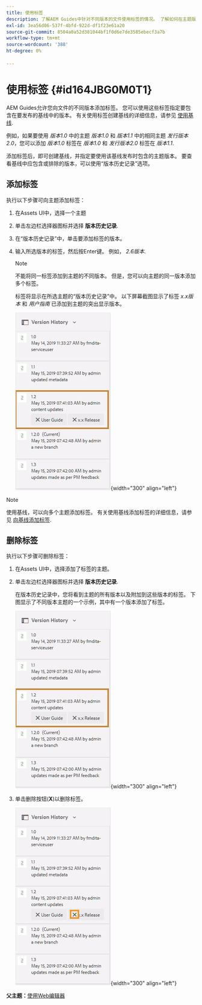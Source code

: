 ```yaml
---
title: 使用标签
description: 了解AEM Guides中针对不同版本的文件使用标签的情况。 了解如何在主题版本中添加或删除标签。
exl-id: 3ea56d06-537f-4bfd-922d-df1f23e61a20
source-git-commit: 8504a0a52d381044bf1f0d6e7de3585ebecf3a7b
workflow-type: tm+mt
source-wordcount: '388'
ht-degree: 0%

---
```


# 使用标签 {#id164JBG0M0T1}

AEM Guides允许您向文件的不同版本添加标签。 您可以使用这些标签指定要包含在要发布的基线中的版本。 有关使用标签创建基线的详细信息，请参见 [使用基线](generate-output-use-baseline-for-publishing.md#).

例如，如果要使用 *版本1.0* 中的主题 *版本1.0* 和 *版本1.1* 中的相同主题 *发行版本2.0*，您可以添加 *版本1.0* 标签在 *版本1.0* 和 *发行版本2.0* 标签在 *版本1.1*.

添加标签后，即可创建基线，并指定要使用该基线发布时包含的主题版本。 要查看基线中应包含或排除的版本，可以使用“版本历史记录”选项。

## 添加标签

执行以下步骤可向主题添加标签：

1. 在Assets UI中，选择一个主题
1. 单击左边栏选择器图标并选择 **版本历史记录**.
1. 在“版本历史记录”中，单击要添加标签的版本。

1. 输入所选版本的标签，然后按Enter键。 例如， *2.6版本*.

   >[!NOTE]
   >
   > 不能将同一标签添加到主题的不同版本。 但是，您可以向主题的同一版本添加多个标签。

   标签将显示在所选主题的“版本历史记录”中。 以下屏幕截图显示了标签 *x.x版本* 和 *用户指南* 已添加到主题的突出显示版本。

   ![](images/labels.png){width="300" align="left"}

>[!NOTE]
>
> 使用基线，可以向多个主题添加标签。 有关使用基线添加标签的详细信息，请参见 [向基线添加标签](generate-output-use-baseline-for-publishing.md#id184KD0T305Z).

## 删除标签

执行以下步骤可删除标签：

1. 在Assets UI中，选择添加了标签的主题。
1. 单击左边栏选择器图标并选择 **版本历史记录**.

   在版本历史记录中，您将看到主题的所有版本以及附加到这些版本的标签。 下图显示了不同版本主题的一个示例，其中有一个版本添加了标签。

   ![](images/labels.png){width="300" align="left"}

1. 单击删除按钮\(**X**\)以删除标签。

   ![](images/delete-labels.png){width="300" align="left"}


**父主题：**[&#x200B;使用Web编辑器](web-editor.md)
